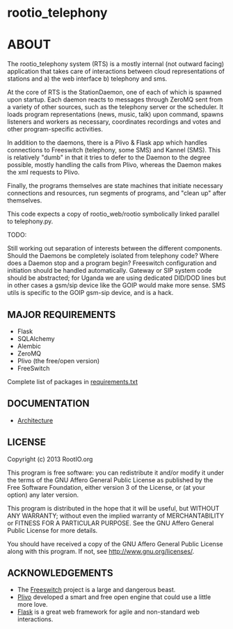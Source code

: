 rootio_telephony
================

# ABOUT
The rootio_telephony system (RTS) is a mostly internal (not outward facing) application that takes care of interactions between cloud representations of stations and a) the web interface b) telephony and sms.  

At the core of RTS is the StationDaemon, one of each of which is spawned upon startup.  Each daemon reacts to messages through ZeroMQ sent from a variety of other sources, such as the telephony server or the scheduler.  It loads program representations (news, music, talk) upon command, spawns listeners and workers as necessary, coordinates recordings and votes and other program-specific activities.

In addition to the daemons, there is a Plivo & Flask app which handles connections to Freeswitch (telephony, some SMS) and Kannel (SMS).  This is relatively "dumb" in that it tries to defer to the Daemon to the degree possible, mostly handling the calls from Plivo, whereas the Daemon makes the xml requests to Plivo.

Finally, the programs themselves are state machines that initiate necessary connections and resources, run segments of programs, and "clean up" after themselves.  

This code expects a copy of rootio_web/rootio symbolically linked parallel to telephony.py.

TODO:

  Still working out separation of interests between the different components.  Should the Daemons be completely isolated from telephony code?  Where does a Daemon stop and a program begin?
  Freeswitch configuration and initiation should be handled automatically.
  Gateway or SIP system code should be abstracted; for Uganda we are using dedicated DID/DOD lines but in other cases a gsm/sip device like the GOIP would make more sense.
  SMS utils is specific to the GOIP gsm-sip device, and is a hack.

## MAJOR REQUIREMENTS

* Flask
* SQLAlchemy
* Alembic
* ZeroMQ
* Plivo (the free/open version)
* FreeSwitch

Complete list of packages in [requirements.txt](https://github.com/rootio/rootio_telephony/blob/master/requirements.txt)

## DOCUMENTATION

* [Architecture](docs/architecture.md)

## LICENSE

Copyright (c) 2013 RootIO.org

This program is free software: you can redistribute it and/or modify
it under the terms of the GNU Affero General Public License as published by
the Free Software Foundation, either version 3 of the License, or
(at your option) any later version.

This program is distributed in the hope that it will be useful,
but WITHOUT ANY WARRANTY; without even the implied warranty of
MERCHANTABILITY or FITNESS FOR A PARTICULAR PURPOSE.  See the
GNU Affero General Public License for more details.

You should have received a copy of the GNU Affero General Public License
along with this program.  If not, see http://www.gnu.org/licenses/.

## ACKNOWLEDGEMENTS

* The [Freeswitch](https://www.freeswitch.org/) project is a large and dangerous beast.
* [Plivo](https://github.com/plivo/plivoframework) developed a smart and free open engine that could use a little more love.
* [Flask](http://flask.pocoo.org/) is a great web framework for agile and non-standard web interactions.
